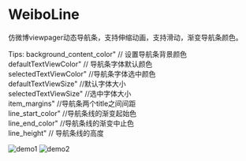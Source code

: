 # WeiboLine
仿微博viewpager动态导航条，支持伸缩动画，支持滑动，渐变导航条颜色。

Tips:
        background_content_color" // 设置导航条背景颜色</br>
        defaultTextViewColor"     // 导航条字体默认颜色</br>
        selectedTextViewColor"    //导航条字体选中颜色</br>
        defaultTextViewSize"  //默认字体大小</br>
        selectedTextViewSize" //选中字体大小</br>
        item_margins"     //导航条两个title之间间距</br>
        line_start_color" //导航条线的渐变起始色</br>
        line_end_color"   //导航条线的渐变中止色</br>
        line_height"     // 导航条线的高度</br>

![demo1](https://github.com/xujianhui404/WeiboLine/blob/dev-1.0/demo.gif)
![demo2](https://github.com/xujianhui404/WeiboLine/blob/dev-1.0/demo2.gif)
